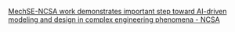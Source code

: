 [MechSE-NCSA work demonstrates important step toward AI-driven modeling and design in complex engineering phenomena - NCSA](https://qi.tc/qi/111727)